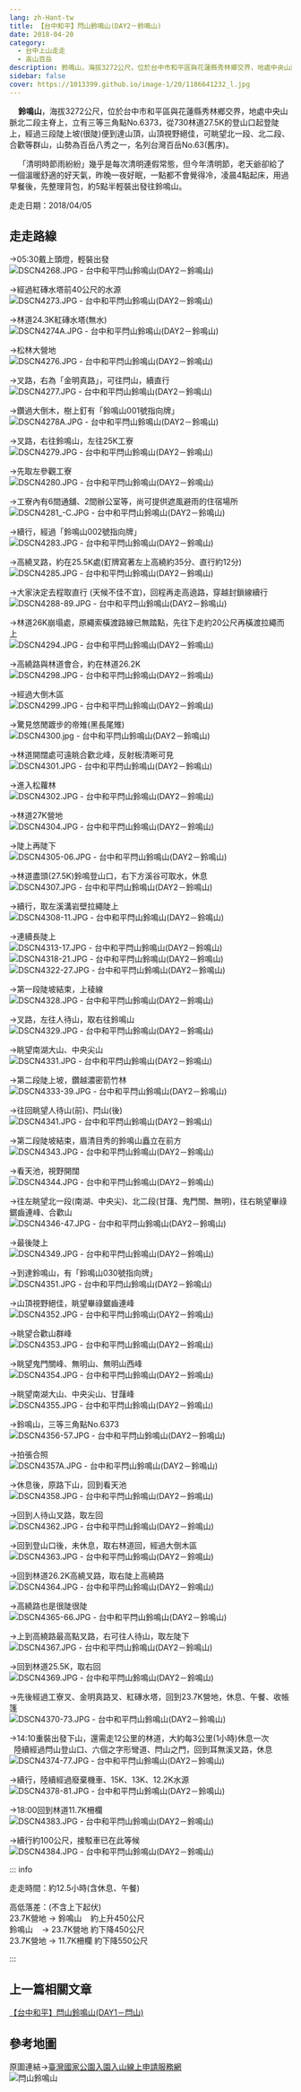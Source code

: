 ```yaml
---
lang: zh-Hant-tw
title: 【台中和平】閂山鈴鳴山(DAY2－鈴鳴山)
date: 2018-04-20
category: 
  - 台中上山走走
  - 高山百岳
description: 鈴鳴山，海拔3272公尺，位於台中市和平區與花蓮縣秀林鄉交界，地處中央山脈北二段主脊上，立有三等三角點No.6373，從730林道27.5K的登山口起登陡上，經過三段陡上坡(很陡)便到達山頂，山頂視野絕佳，可眺望北一段、北二段、合歡等群山，山勢為百岳八秀之一，名列台灣百岳No.63(舊序)。 
sidebar: false
cover: https://1013399.github.io/image-1/20/1186641232_l.jpg
---
```


    **鈴鳴山**，海拔3272公尺，位於台中市和平區與花蓮縣秀林鄉交界，地處中央山脈北二段主脊上，立有三等三角點No.6373，從730林道27.5K的登山口起登陡上，經過三段陡上坡(很陡)便到達山頂，山頂視野絕佳，可眺望北一段、北二段、合歡等群山，山勢為百岳八秀之一，名列台灣百岳No.63(舊序)。  

    「清明時節雨紛紛」幾乎是每次清明連假常態，但今年清明節，老天爺卻給了一個溫暖舒適的好天氣，昨晚一夜好眠，一點都不會覺得冷，凌晨4點起床，用過早餐後，先整理背包，約5點半輕裝出發往鈴鳴山。

<!-- more -->

走走日期：2018/04/05

## 走走路線
→05:30戴上頭燈，輕裝出發  
![DSCN4268.JPG - 台中和平閂山鈴鳴山(DAY2－鈴鳴山)](https://1013399.github.io/image-1/20/1186640919_l.jpg)

→經過紅磚水塔前40公尺的水源  
![DSCN4273.JPG - 台中和平閂山鈴鳴山(DAY2－鈴鳴山)](https://1013399.github.io/image-1/20/1186641703_l.jpg)

→林道24.3K紅磚水塔(無水)  
![DSCN4274A.JPG - 台中和平閂山鈴鳴山(DAY2－鈴鳴山)](https://1013399.github.io/image-1/20/1186643371_l.jpg)

→松林大營地  
![DSCN4276.JPG - 台中和平閂山鈴鳴山(DAY2－鈴鳴山)](https://1013399.github.io/image-1/20/1186642209_l.jpg)

→叉路，右為「金明真路」，可往閂山，續直行  
![DSCN4277.JPG - 台中和平閂山鈴鳴山(DAY2－鈴鳴山)](https://1013399.github.io/image-1/20/1186643189_l.jpg)

→鑽過大倒木，樹上釘有「鈴鳴山001號指向牌」  
![DSCN4278A.JPG - 台中和平閂山鈴鳴山(DAY2－鈴鳴山)](https://1013399.github.io/image-1/20/1186640531_l.jpg)

→叉路，右往鈴鳴山，左往25K工寮  
![DSCN4279.JPG - 台中和平閂山鈴鳴山(DAY2－鈴鳴山)](https://1013399.github.io/image-1/20/1186640827_l.jpg)

→先取左參觀工寮  
![DSCN4280.JPG - 台中和平閂山鈴鳴山(DAY2－鈴鳴山)](https://1013399.github.io/image-1/20/1186641705_l.jpg)

→工寮內有6間通舖、2間辦公室等，尚可提供遮風避雨的住宿場所  
![DSCN4281_-C.JPG - 台中和平閂山鈴鳴山(DAY2－鈴鳴山)](https://1013399.github.io/image-1/20/1186641408_l.jpg)

→續行，經過「鈴鳴山002號指向牌」  
![DSCN4283.JPG - 台中和平閂山鈴鳴山(DAY2－鈴鳴山)](https://1013399.github.io/image-1/20/1186643268_l.jpg)

→高繞叉路，約在25.5K處(釘牌寫著左上高繞約35分、直行約12分)  
![DSCN4285.JPG - 台中和平閂山鈴鳴山(DAY2－鈴鳴山)](https://1013399.github.io/image-1/20/1186640922_l.jpg)

→大家決定去程取直行 (天候不佳不宜)，回程再走高遶路，穿越封鎖線續行  
![DSCN4288-89.JPG - 台中和平閂山鈴鳴山(DAY2－鈴鳴山)](https://1013399.github.io/image-1/20/1186642210_l.jpg)

→林道26K崩塌處，原繩索橫渡路線已無踏點，先往下走約20公尺再橫渡拉繩而上  
![DSCN4294.JPG - 台中和平閂山鈴鳴山(DAY2－鈴鳴山)](https://1013399.github.io/image-1/20/1186641788_l.jpg)

→高繞路與林道會合，約在林道26.2K  
![DSCN4298.JPG - 台中和平閂山鈴鳴山(DAY2－鈴鳴山)](https://1013399.github.io/image-1/20/1186642211_l.jpg)

→經過大倒木區  
![DSCN4299.JPG - 台中和平閂山鈴鳴山(DAY2－鈴鳴山)](https://1013399.github.io/image-1/20/1186643269_l.jpg)

→驚見悠閒踱步的帝雉(黑長尾雉)  
![DSCN4300.jpg - 台中和平閂山鈴鳴山(DAY2－鈴鳴山)](https://1013399.github.io/image-1/20/1186641790_l.jpg)

→林道開闊處可遠眺合歡北峰，反射板清晰可見  
![DSCN4301.JPG - 台中和平閂山鈴鳴山(DAY2－鈴鳴山)](https://1013399.github.io/image-1/20/1186643087_l.jpg)

→進入松蘿林  
![DSCN4302.JPG - 台中和平閂山鈴鳴山(DAY2－鈴鳴山)](https://1013399.github.io/image-1/20/1186643193_l.jpg)

→林道27K營地  
![DSCN4304.JPG - 台中和平閂山鈴鳴山(DAY2－鈴鳴山)](https://1013399.github.io/image-1/20/1186643270_l.jpg)

→陡上再陡下  
![DSCN4305-06.JPG - 台中和平閂山鈴鳴山(DAY2－鈴鳴山)](https://1013399.github.io/image-1/20/1186642212_l.jpg)

→林道盡頭(27.5K)鈴鳴登山口，右下方溪谷可取水，休息  
![DSCN4307.JPG - 台中和平閂山鈴鳴山(DAY2－鈴鳴山)](https://1013399.github.io/image-1/20/1186642213_l.jpg)

→續行，取左溪溝岩壁拉繩陡上  
![DSCN4308-11.JPG - 台中和平閂山鈴鳴山(DAY2－鈴鳴山)](https://1013399.github.io/image-1/20/1186640627_l.jpg)

→連續長陡上  
![DSCN4313-17.JPG - 台中和平閂山鈴鳴山(DAY2－鈴鳴山)](https://1013399.github.io/image-1/20/1186642503_l.jpg)  
![DSCN4318-21.JPG - 台中和平閂山鈴鳴山(DAY2－鈴鳴山)](https://1013399.github.io/image-1/20/1186641706_l.jpg)  
![DSCN4322-27.JPG - 台中和平閂山鈴鳴山(DAY2－鈴鳴山)](https://1013399.github.io/image-1/20/1186640828_l.jpg)

→第一段陡坡結束，上稜線  
![DSCN4328.JPG - 台中和平閂山鈴鳴山(DAY2－鈴鳴山)](https://1013399.github.io/image-1/20/1186642304_l.jpg)

→叉路，左往人待山，取右往鈴鳴山  
![DSCN4329.JPG - 台中和平閂山鈴鳴山(DAY2－鈴鳴山)](https://1013399.github.io/image-1/20/1186642504_l.jpg)

→眺望南湖大山、中央尖山  
![DSCN4331.JPG - 台中和平閂山鈴鳴山(DAY2－鈴鳴山)](https://1013399.github.io/image-1/20/1186642305_l.jpg)

→第二段陡上坡，鑽越濃密箭竹林  
![DSCN4333-39.JPG - 台中和平閂山鈴鳴山(DAY2－鈴鳴山)](https://1013399.github.io/image-1/20/1186641224_l.jpg)

→往回眺望人待山(前)、閂山(後)  
![DSCN4341.JPG - 台中和平閂山鈴鳴山(DAY2－鈴鳴山)](https://1013399.github.io/image-1/20/1186641227_l.jpg)

→第二段陡坡結束，眉清目秀的鈴鳴山矗立在前方  
![DSCN4343.JPG - 台中和平閂山鈴鳴山(DAY2－鈴鳴山)](https://1013399.github.io/image-1/20/1186641411_l.jpg)

→看天池，視野開闊  
![DSCN4344.JPG - 台中和平閂山鈴鳴山(DAY2－鈴鳴山)](https://1013399.github.io/image-1/20/1186643373_l.jpg)

→往左眺望北一段(南湖、中央尖)、北二段(甘藷、鬼門關、無明)，往右眺望畢祿鋸齒連峰、合歡山  
![DSCN4346-47.JPG - 台中和平閂山鈴鳴山(DAY2－鈴鳴山)](https://1013399.github.io/image-1/20/1186642307_l.jpg)

→最後陡上  
![DSCN4349.JPG - 台中和平閂山鈴鳴山(DAY2－鈴鳴山)](https://1013399.github.io/image-1/20/1186641229_l.jpg)

→到達鈴鳴山，有「鈴鳴山030號指向牌」  
![DSCN4351.JPG - 台中和平閂山鈴鳴山(DAY2－鈴鳴山)](https://1013399.github.io/image-1/20/1186642505_l.jpg)

→山頂視野絕佳，眺望畢祿鋸齒連峰  
![DSCN4352.JPG - 台中和平閂山鈴鳴山(DAY2－鈴鳴山)](https://1013399.github.io/image-1/20/1186641231_l.jpg)

→眺望合歡山群峰  
![DSCN4353.JPG - 台中和平閂山鈴鳴山(DAY2－鈴鳴山)](https://1013399.github.io/image-1/20/1186642308_l.jpg)

→眺望鬼門關峰、無明山、無明山西峰  
![DSCN4354.JPG - 台中和平閂山鈴鳴山(DAY2－鈴鳴山)](https://1013399.github.io/image-1/20/1186641232_l.jpg)

→眺望南湖大山、中央尖山、甘藷峰  
![DSCN4355.JPG - 台中和平閂山鈴鳴山(DAY2－鈴鳴山)](https://1013399.github.io/image-1/20/1186643376_l.jpg)

→鈴鳴山，三等三角點No.6373  
![DSCN4356-57.JPG - 台中和平閂山鈴鳴山(DAY2－鈴鳴山)](https://1013399.github.io/image-1/20/1186641233_l.jpg)

→拍張合照  
![DSCN4357A.JPG - 台中和平閂山鈴鳴山(DAY2－鈴鳴山)](https://1013399.github.io/image-1/20/1186643272_l.jpg)

→休息後，原路下山，回到看天池  
![DSCN4358.JPG - 台中和平閂山鈴鳴山(DAY2－鈴鳴山)](https://1013399.github.io/image-1/20/1186640924_l.jpg)

→回到人待山叉路，取左回  
![DSCN4362.JPG - 台中和平閂山鈴鳴山(DAY2－鈴鳴山)](https://1013399.github.io/image-1/20/1186642814_l.jpg)

→回到登山口後，未休息，取右林道回，經過大倒木區  
![DSCN4363.JPG - 台中和平閂山鈴鳴山(DAY2－鈴鳴山)](https://1013399.github.io/image-1/20/1186640632_l.jpg)

→回到林道26.2K高繞叉路，取右陡上高繞路  
![DSCN4364.JPG - 台中和平閂山鈴鳴山(DAY2－鈴鳴山)](https://1013399.github.io/image-1/20/1186642815_l.jpg)

→高繞路也是很陡很陡  
![DSCN4365-66.JPG - 台中和平閂山鈴鳴山(DAY2－鈴鳴山)](https://1013399.github.io/image-1/20/1186643378_l.jpg)

→上到高繞路最高點叉路，右可往人待山，取左陡下  
![DSCN4367.JPG - 台中和平閂山鈴鳴山(DAY2－鈴鳴山)](https://1013399.github.io/image-1/20/1186641415_l.jpg)

→回到林道25.5K，取右回  
![DSCN4369.JPG - 台中和平閂山鈴鳴山(DAY2－鈴鳴山)](https://1013399.github.io/image-1/20/1186642817_l.jpg)

→先後經過工寮叉、金明真路叉、紅磚水塔，回到23.7K營地，休息、午餐、收帳篷  
![DSCN4370-73.JPG - 台中和平閂山鈴鳴山(DAY2－鈴鳴山)](https://1013399.github.io/image-1/20/1186640829_l.jpg)

→14:10重裝出發下山，還需走12公里的林道，大約每3公里(1小時)休息一次  
  陸續經過閂山登山口、六個之字形彎道、閂山之門，回到耳無溪叉路，休息  
![DSCN4374-77.JPG - 台中和平閂山鈴鳴山(DAY2－鈴鳴山)](https://1013399.github.io/image-1/20/1186640830_l.jpg)

→續行，陸續經過廢棄機車、15K、13K、12.2K水源  
![DSCN4378-81.JPG - 台中和平閂山鈴鳴山(DAY2－鈴鳴山)](https://1013399.github.io/image-1/20/1186643091_l.jpg)

→18:00回到林道11.7K柵欄  
![DSCN4383.JPG - 台中和平閂山鈴鳴山(DAY2－鈴鳴山)](https://1013399.github.io/image-1/20/1186641711_l.jpg)

→續行約100公尺，接駁車已在此等候  
![DSCN4384.JPG - 台中和平閂山鈴鳴山(DAY2－鈴鳴山)](https://1013399.github.io/image-1/20/1186643275_l.jpg)

::: info

走走時間：約12.5小時(含休息、午餐)

高低落差：(不含上下起伏)  
23.7K營地 → 鈴鳴山    約上升450公尺  
鈴鳴山    → 23.7K營地 約下降450公尺  
23.7K營地 → 11.7K柵欄 約下降550公尺

:::

## 上一篇相關文章
[【台中和平】閂山鈴鳴山(DAY1－閂山)](http://blog.xuite.net/shiun101/1013399/576979712)

## 參考地圖
原圖連結→[臺灣國家公園入園入山線上申請服務網](https://npm.cpami.gov.tw/Data/infor_taroko_13.aspx)  
![閂山鈴鳴山](https://1013399.github.io/image-1/20/1186640832_l.jpg)